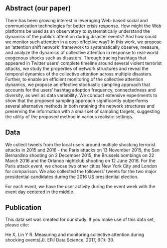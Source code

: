 ## Abstract (our paper)

There has been growing interest in leveraging Web-based social and communication technologies for better crisis response. How might the 
Web platforms be used as an observatory to systematically understand the dynamics of the public’s attention during disaster events? And 
how could we monitor such attention in a cost-effective way? In this work, we propose an ‘attention shift network’ framework to 
systematically observe, measure, and analyze the dynamics of collective attention in response to real-world exogenous shocks such as 
disasters. Through tracing hashtags that appeared in Twitter users’ complete timeline around several violent terrorist attacks, we study 
the properties of network structures and reveal the temporal dynamics of the collective attention across multiple disasters. Further, to 
enable an efficient monitoring of the collective attention dynamics, we propose an effective stochastic sampling approach that accounts 
for the users’ hashtag adoption frequency, connectedness and diversity, as well as data variability. We conduct extensive experiments to 
show that the proposed sampling approach significantly outperforms several alternative methods in both retaining the network structures 
and preserving the information with a small set of sampling targets, suggesting the utility of the proposed method in various realistic 
settings.

## Data

We collect tweets from the local users around multiple shocking terrorist attacks in 2015 and 2016 - the Paris attacks on 13 November 2015,
the San Bernardino shooting on 2 December 2015, the Brussels bombings on 22 March 2016 and the Orlando nightclub shooting on 12 June 2016.
For the Paris attack event, we choose two other cities New York City and London for comparison. We also collected the followers’ tweets for
the two major presidential candidates during the 2016 US presidential election.

For each event, we have the user activity during the event week with the event day centered in the middle.



## Publication

This data set was created for our study. If you make use of this data set, please cite:

He X, Lin Y R. Measuring and monitoring collective attention during shocking events[J]. EPJ Data Science, 2017, 6(1): 30.
